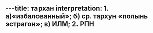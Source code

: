---title: тархан
interpretation: 1. а)«избалованный»; б) ср. тархун «полынь эстрагон»; в) ИЛМ; 2. РПН
---
